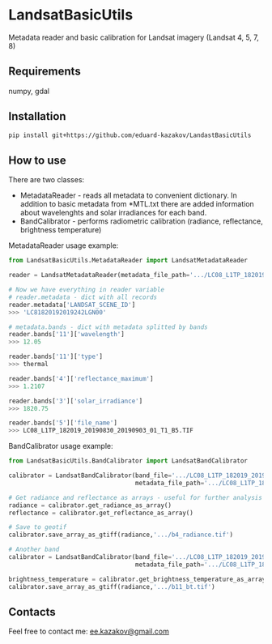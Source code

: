 # LandsatBasicUtils
Metadata reader and basic calibration for Landsat imagery (Landsat 4, 5, 7, 8)

## Requirements

numpy, gdal

## Installation

```bash
pip install git+https://github.com/eduard-kazakov/LandastBasicUtils
```

## How to use

There are two classes:
* MetadataReader - reads all metadata to convenient dictionary. In addition to basic metadata from *MTL.txt there are added information about wavelenghts and solar irradiances for each band. 
* BandCalibrator - performs radiometric calibration (radiance, reflectance, brightness temperature)


MetadataReader usage example:
```python
from LandsatBasicUtils.MetadataReader import LandsatMetadataReader

reader = LandsatMetadataReader(metadata_file_path='.../LC08_L1TP_182019_20190830_20190903_01_T1_MTL.txt')

# Now we have everything in reader variable
# reader.metadata - dict with all records
reader.metadata['LANDSAT_SCENE_ID']
>>> 'LC81820192019242LGN00'

# metadata.bands - dict with metadata splitted by bands
reader.bands['11']['wavelength']
>>> 12.05

reader.bands['11']['type']
>>> thermal

reader.bands['4']['reflectance_maximum']
>>> 1.2107

reader.bands['3']['solar_irradiance']
>>> 1820.75

reader.bands['5']['file_name']
>>> LC08_L1TP_182019_20190830_20190903_01_T1_B5.TIF
```

BandCalibrator usage example:
```python
from LandsatBasicUtils.BandCalibrator import LandsatBandCalibrator

calibrator = LandsatBandCalibrator(band_file='.../LC08_L1TP_182019_20190830_20190903_01_T1_B4.TIF',
                                   metadata_file_path='.../LC08_L1TP_182019_20190830_20190903_01_T1_MTL.txt')

# Get radiance and reflectance as arrays - useful for further analysis
radiance = calibrator.get_radiance_as_array()
reflectance = calibrator.get_reflectance_as_array()

# Save to geotif
calibrator.save_array_as_gtiff(radiance,'.../b4_radiance.tif')

# Another band
calibrator = LandsatBandCalibrator(band_file='.../LC08_L1TP_182019_20190830_20190903_01_T1_B11.TIF',
                                   metadata_file_path='.../LC08_L1TP_182019_20190830_20190903_01_T1_MTL.txt')

brightness_temperature = calibrator.get_brightness_temperature_as_array()
calibrator.save_array_as_gtiff(radiance,'.../b11_bt.tif')
```

## Contacts

Feel free to contact me: ee.kazakov@gmail.com

